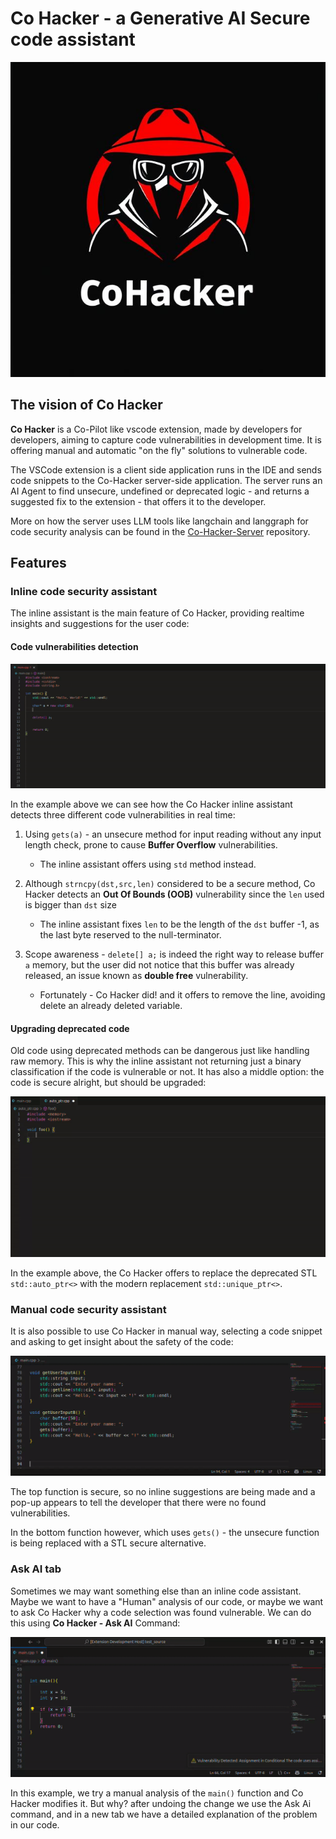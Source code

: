 # Co Hacker - a Generative AI Secure code assistant

![alt text](assets/logo.jpg)

## The vision of Co Hacker

**Co Hacker** is a Co-Pilot like vscode extension, made by developers for developers, aiming to capture code vulnerabilities in development time.
It is offering manual and automatic "on the fly" solutions to vulnerable code.

The VSCode extension is a client side application runs in the IDE and sends code snippets to the Co-Hacker server-side application. The server runs an AI Agent to find unsecure, undefined or deprecated logic - and returns a suggested fix to the extension - that offers it to the developer.

More on how the server uses LLM tools like langchain and langgraph for code security analysis can be found in the [Co-Hacker-Server](https://github.com/HeapHopper/co-hacker-server) repository.

## Features

### Inline code security assistant

The inline assistant is the main feature of Co Hacker, providing realtime insights and suggestions for the user code:

#### Code vulnerabilities detection

![alt text](assets/demo_string.gif)

In the example above we can see how the Co Hacker inline assistant detects three different code vulnerabilities in real time:

1. Using `gets(a)` - an unsecure method for input reading without any input length check, prone to cause **Buffer Overflow** vulnerabilities.
    -   The inline assistant offers using `std` method instead.

2. Although `strncpy(dst,src,len)` considered to be a secure method, Co Hacker detects an **Out Of Bounds (OOB)** vulnerability since the `len` used is bigger than `dst` size
   - The inline assistant fixes `len` to be the length of the `dst` buffer -1, as the last byte reserved to the null-terminator.
  
3. Scope awareness - `delete[] a;` is indeed the right way to release buffer `a` memory, but the user did not notice that this buffer was already released, an issue known as **double free** vulnerability.
   - Fortunately - Co Hacker did! and it offers to remove the line, avoiding delete an already deleted variable.

#### Upgrading deprecated code

Old code using deprecated methods can be dangerous just like handling raw memory. This is why the inline assistant not returning just a binary classification if the code is vulnerable or not. It has also a middle option: the code is secure alright, but should be upgraded:

![alt text](assets/demo_auto_ptr.gif)


In the example above, the Co Hacker offers to replace the deprecated STL `std::auto_ptr<>` with the modern replacement `std::unique_ptr<>`.


### Manual code security assistant

It is also possible to use Co Hacker in manual way, selecting a code snippet and asking to get insight about the safety of the code:

![alt text](assets/demo_manual_assistant.gif)


The top function is secure, so no inline suggestions are being made and a pop-up appears to tell the developer that there were no found vulnerabilities.

In the bottom function however, which uses `gets()` - the unsecure function is being replaced with a STL secure alternative.


### Ask AI tab

Sometimes we may want something else than an inline code assistant. Maybe we want to have a "Human" analysis of our code, or maybe we want to ask Co Hacker why a code selection was found vulnerable. We can do this using **Co Hacker - Ask AI** Command:

![alt text](assets/demo_ask_ai.gif)


In this example, we try a manual analysis of the `main()` function and Co Hacker modifies it. But why? after undoing the change we use the Ask Ai command, and in a new tab we have a detailed explanation of the problem in our code.




